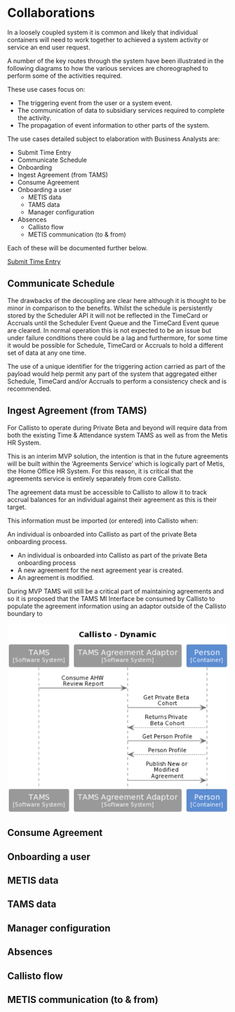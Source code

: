 # Collaborations


In a loosely coupled system it is common and likely that individual containers will need to work together to achieved a system activity or service an end user request.

A number of the key routes through the system have been illustrated in the following diagrams to how the various services are choreographed to perform some  of the activities required. 

These use cases focus on:

- The triggering event from the user or a system event.
- The communication of data to subsidiary services required to complete the activity.
- The propagation of event information to other parts of the system. 


The use cases detailed subject to elaboration with Business Analysts are:

- Submit Time Entry
- Communicate Schedule
- Onboarding
- Ingest Agreement (from TAMS)
- Consume Agreement
- Onboarding a user
	- METIS data
	- TAMS data
	- Manager configuration
- Absences
	- Callisto flow
	- METIS communication (to & from)

Each of these will be documented further below.

 [Submit Time Entry](submittimeentry.md)



## Communicate Schedule

The drawbacks of the decoupling are clear here although it is thought to be minor in comparison to the benefits. Whilst the schedule is persistently stored by the Scheduler API it will not be reflected in the TimeCard or Accruals until the Scheduler Event Queue and the TimeCard Event queue are cleared. In normal operation this is not expected to be an issue but under failure conditions there could be a lag and furthermore, for some time it would be possible for Schedule, TimeCard or Accruals to hold a different set of data at any one time. 

The use of a unique identifier for the triggering action carried as part of the payload would help permit any part of the system that aggregated either Schedule, TimeCard and/or Accruals to perform a consistency check and is recommended.

## Ingest Agreement (from TAMS)

For Callisto to operate during Private Beta and beyond will require data from both the existing Time & Attendance system TAMS as well as from the Metis HR System.  

This is an interim MVP solution, the intention is that in the future agreements will be built within the ‘Agreements Service’ which is logically part of Metis, the Home Office HR System. For this reason, it is critical that the agreements service is entirely separately from core Callisto. 

The agreement data must be accessible to Callisto to allow it to track accrual balances for an individual against their agreement as this is their target. 

This information must be imported (or entered) into Callisto when: 

An individual is onboarded into Callisto as part of the private Beta onboarding process. 

- An individual is onboarded into Callisto as part of the private Beta onboarding process
- A new agreement for the next agreement year is created. 
- An agreement is modified. 

During MVP TAMS will still be a critical part of maintaining agreements and so it is proposed that the TAMS MI Interface be consumed by Callisto to populate the agreement information using an adaptor outside of the Callisto boundary to  

![Ingest Agreement](../images/ingestAgreement.png)

## Consume Agreement

## Onboarding a user

## METIS data

## TAMS data

## Manager configuration

## Absences

## Callisto flow

## METIS communication (to & from)
